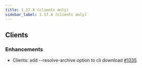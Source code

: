 ```yaml
---
title: 1.17.4 (clients only)
sidebar_label: 1.17.4 (clients only)
---
```


## Clients

### Enhancements

- Clients: add --resolve-archive option to cli download [#1335](https://github.com/rucio/rucio/issues/1335)
